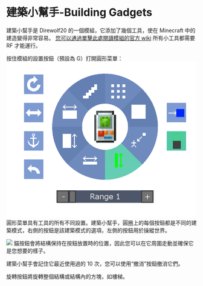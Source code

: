 # 建築小幫手-Building Gadgets

建築小幫手是 Direwolf20 的一個模組，它添加了幾個工具，使在 Minecraft 中的建造變得非常容易。
[您可以通過單擊此處閱讀模組的官方 wiki](https://github.com/Direwolf20-MC/BuildingGadgets/wiki)
所有小工具都需要 RF 才能運行。

按住模組的設置按鈕（預設為 G）打開圓形菜單：
![](radial.png)
圓形菜單具有工具的所有不同設置。建築小幫手，圓圈上的每個按鈕都是不同的建築模式，右側的按鈕是該建築模式的選項，左側的按鈕用於操縱世界。

![](/copypaste/paste.png)
錨按鈕會將結構保持在按鈕放置時的位置，因此您可以在它周圍走動並確保它是您想要的樣子。

建築小幫手會記住它最近使用過的 10 次，您可以使用“撤消”按鈕撤消它們。

旋轉按鈕將旋轉整個結構或結構內的方塊，如樓梯。
